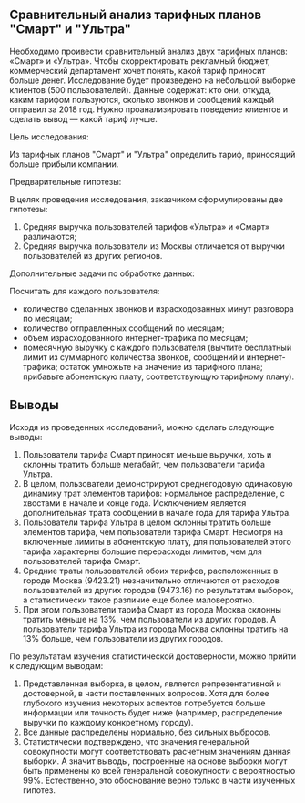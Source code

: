 ## Сравнительный анализ тарифных планов "Смарт" и "Ультра"

Необходимо проивести сравнительный анализ двух тарифных планов: «Смарт» и «Ультра». Чтобы скорректировать рекламный бюджет, коммерческий департамент хочет понять, какой тариф приносит больше денег. Исследование будет произведено на небольшой выборке клиентов (500 пользователей). Данные содержат: кто они, откуда, каким тарифом пользуются, сколько звонков и сообщений каждый отправил за 2018 год. Нужно проанализировать поведение клиентов и сделать вывод — какой тариф лучше.

Цель исследования:

Из тарифных планов "Смарт" и "Ультра" определить тариф, приносящий больше прибыли компании.

Предварительные гипотезы:

В целях проведения исследования, заказчиком сформулированы две гипотезы:

1. Средняя выручка пользователей тарифов «Ультра» и «Смарт» различаются;
2. Средняя выручка пользователи из Москвы отличается от выручки пользователей из других регионов.

Дополнительные задачи по обработке данных:

Посчитать для каждого пользователя:
* количество сделанных звонков и израсходованных минут разговора по месяцам;
* количество отправленных сообщений по месяцам;
* объем израсходованного интернет-трафика по месяцам;
* помесячную выручку с каждого пользователя (вычтите бесплатный лимит из суммарного количества звонков, сообщений и интернет-трафика; остаток умножьте на значение из тарифного плана; прибавьте абонентскую плату, соответствующую тарифному плану).

## Выводы
Исходя из проведенных исследований, можно сделать следующие выводы:

1. Пользователи тарифа Смарт приносят меньше выручки, хоть и склонны тратить больше мегабайт, чем пользователи тарифа Ультра.
2. В целом, пользователи демонстрируют среднегодовую одинаковую динамику трат элементов тарифов: нормальное распределение, с хвостами в начале и конце года. Исключением является дополнительная трата сообщений в начале года для тарифа Ультра.
3. Пользователи тарифа Ультра в целом склонны тратить больше элементов тарифа, чем пользователи тарифа Смарт. Несмотря на включенные лимиты в абонентскую плату, для пользователей этого тарифа характерны большие перерасходы лимитов, чем для пользователей тарифа Смарт.
4. Средние траты пользователей обоих тарифов, расположенных в городе Москва (9423.21) незначительно отличаются от расходов пользователей из других городов (9473.16) по результатам выборок, а статистически такое различие еще более маловероятно.
5. При этом пользователи тарифа Смарт из города Москва склонны тратить меньше на 13%, чем пользователи из других городов. А пользователи тарифа Ультра из города Москва склонны тратить на 13% больше, чем пользователи из других городов.

По результатам изучения статистической достоверности, можно прийти к следующим выводам:

1. Представленная выборка, в целом, является репрезентативной и достоверной, в части поставленных вопросов. Хотя для более глубокого изучения некоторых аспектов потребуется больше информации или точность будет ниже (например, распределение выручки по каждому конкретному городу).
2. Все данные распределены нормально, без сильных выбросов.
3. Статистически подтверждено, что значения генеральной совокупности могут соответствовать расчетным значениям данная выборки. А значит выводы, построенные на основе выборки могут быть применены ко всей генеральной совокупности с вероятностью 99%. Естественно, это обоснование верно только в части изученных гипотез.
